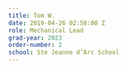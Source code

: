 ```yaml
---
title: Tom W.
date: 2019-04-26 02:58:00 Z
role: Mechanical Lead
grad-year: 2023
order-number: 2
school: Ste Jeanne d’Arc School
---
```


